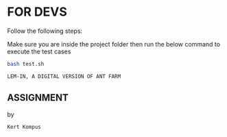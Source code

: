 # FOR DEVS

Follow the following steps:

Make sure you are inside the project folder
then run the below command to execute the test cases

```bash
bash test.sh
```

```diff
LEM-IN, A DIGITAL VERSION OF ANT FARM
```

## ASSIGNMENT

by

```diff
Kert Kompus 
```

